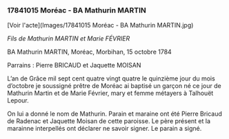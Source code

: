 ### 17841015 Moréac - BA Mathurin MARTIN

[Voir l'acte](Images/17841015 Moréac - BA Mathurin MARTIN.jpg)

*Fils de Mathurin MARTIN et Marie FÉVRIER*

BA Mathurin MARTIN, Moréac, Morbihan, 15 octobre 1784

Parrains : Pierre BRICAUD et Jaquette MOISAN

L’an de Grâce mil sept cent quatre vingt quatre le quinzième jour du mois d’octobre je soussigné prêtre de Moréac ai baptisé un garçon né ce jour de Mathurin Martin et de Marie Février, mary et femme métayers à Talhouët Lepour.

On lui a donné le nom de Mathurin. Parain et maraine ont été Pierre Bricaud de Radenac et Jaquette Moisan de cette paroisse. Le père présent et la marainne interpellés ont déclarer ne savoir signer. Le parain a signé.